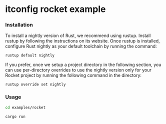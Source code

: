
# itconfig rocket example


### Installation

To install a nightly version of Rust, we recommend using rustup. Install rustup by following the instructions on its website. Once rustup is installed, configure Rust nightly as your default toolchain by running the command:

`rustup default nightly`

If you prefer, once we setup a project directory in the following section, you can use per-directory overrides to use the nightly version only for your Rocket project by running the following command in the directory:

`rustup override set nightly`



### Usage

```bash
cd examples/rocket

cargo run
```
